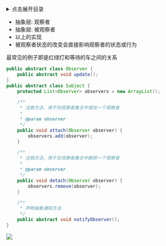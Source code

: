 <details>
<summary>点击展开目录</summary>
<!-- TOC -->


<!-- /TOC -->
</details>

* 抽象层: 观察者
* 抽象层: 被观察者
* 以上的实现
* 被观察者状态的改变会直接影响观察者的状态或行为

最常见的例子即是红绿灯和等待的车之间的关系

```Java
public abstract class Observer {
    public abstract void update();
}
public abstract class Subject {
    protected List<Observer> observers = new ArrayList();

    /**
     * 注册方法，用于向观察者集合中增加一个观察者
     *
     * @param observer
     */
    public void attach(Observer observer) {
        observers.add(observer);
    }

    /**
     * 注销方法，用于在观察者集合中删除一个观察者
     *
     * @param observer
     */
    public void detach(Observer observer) {
        observers.remove(observer);
    }

    /**
     * 声明抽象通知方法
     */
    public abstract void notifyObserver();
}
```


[![](https://static.segmentfault.com/v-5b1df2a7/global/img/creativecommons-cc.svg)](https://creativecommons.org/licenses/by-nc-nd/4.0/)
